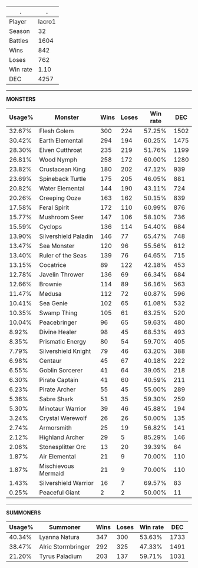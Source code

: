 .|.
|-|-
Player|lacro1
Season|32
Battles|1604
Wins|842
Loses|762
Win rate|1.10
DEC|4257

---
**MONSTERS**

Usage%|Monster|Wins|Loses|Win rate|DEC|
-|-|-|-|-|-|
32.67%|Flesh Golem|300|224|57.25%|1502|
30.42%|Earth Elemental|294|194|60.25%|1475|
28.30%|Elven Cutthroat|235|219|51.76%|1199|
26.81%|Wood Nymph|258|172|60.00%|1280|
23.82%|Crustacean King|180|202|47.12%|939|
23.69%|Spineback Turtle|175|205|46.05%|881|
20.82%|Water Elemental|144|190|43.11%|724|
20.26%|Creeping Ooze|163|162|50.15%|839|
17.58%|Feral Spirit|172|110|60.99%|876|
15.77%|Mushroom Seer|147|106|58.10%|736|
15.59%|Cyclops|136|114|54.40%|684|
13.90%|Silvershield Paladin|146|77|65.47%|748|
13.47%|Sea Monster|120|96|55.56%|612|
13.40%|Ruler of the Seas|139|76|64.65%|715|
13.15%|Cocatrice|89|122|42.18%|453|
12.78%|Javelin Thrower|136|69|66.34%|684|
12.66%|Brownie|114|89|56.16%|563|
11.47%|Medusa|112|72|60.87%|596|
10.41%|Sea Genie|102|65|61.08%|532|
10.35%|Swamp Thing|105|61|63.25%|520|
10.04%|Peacebringer|96|65|59.63%|480|
8.92%|Divine Healer|98|45|68.53%|493|
8.35%|Prismatic Energy|80|54|59.70%|405|
7.79%|Silvershield Knight|79|46|63.20%|388|
6.98%|Centaur|45|67|40.18%|222|
6.55%|Goblin Sorcerer|41|64|39.05%|218|
6.30%|Pirate Captain|41|60|40.59%|211|
6.23%|Pirate Archer|55|45|55.00%|289|
5.36%|Sabre Shark|51|35|59.30%|259|
5.30%|Minotaur Warrior|39|46|45.88%|194|
3.24%|Crystal Werewolf|26|26|50.00%|135|
2.74%|Armorsmith|25|19|56.82%|141|
2.12%|Highland Archer|29|5|85.29%|146|
2.06%|Stonesplitter Orc|13|20|39.39%|64|
1.87%|Air Elemental|21|9|70.00%|110|
1.87%|Mischievous Mermaid|21|9|70.00%|110|
1.43%|Silvershield Warrior|16|7|69.57%|83|
0.25%|Peaceful Giant|2|2|50.00%|11|

---
**SUMMONERS**

Usage%|Summoner|Wins|Loses|Win rate|DEC|
-|-|-|-|-|-|
40.34%|Lyanna Natura|347|300|53.63%|1733|
38.47%|Alric Stormbringer|292|325|47.33%|1491|
21.20%|Tyrus Paladium|203|137|59.71%|1031|
